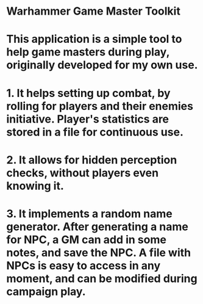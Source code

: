 # Warhammer Game Master Toolkit
# This application is a simple tool to help game masters during play, originally developed for my own use.
# 1. It helps setting up combat, by rolling for players and their enemies initiative. Player's statistics are stored in a file for continuous use.
# 2. It allows for hidden perception checks, without players even knowing it.
# 3. It implements a random name generator. After generating a name for NPC, a GM can add in some notes, and save the NPC. A file with NPCs is easy to access in any moment, and can be modified during campaign play.